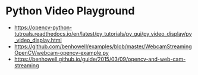 # Python Video Playground

* https://opencv-python-tutroals.readthedocs.io/en/latest/py_tutorials/py_gui/py_video_display/py_video_display.html
* https://github.com/benhowell/examples/blob/master/WebcamStreamingOpenCV/webcam-opencv-example.py
* https://benhowell.github.io/guide/2015/03/09/opencv-and-web-cam-streaming
